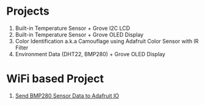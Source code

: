# Projects
1. Built-in Temperature Sensor + Grove I2C LCD
2. Built-in Temperature Sensor + Grove OLED Display
3. Color Identification a.k.a Camouflage using Adafruit Color Sensor with IR Filter
4. Environment Data (DHT22, BMP280) + Grove OLED Display

# WiFi based Project
1. <a href="https://github.com/mymadi/Pi-Pico-W/tree/main/Projects/Send%20BMP280%20Sensor%20Data%20to%20%20Adafruit%20IO">Send BMP280 Sensor Data to Adafruit IO</a>
